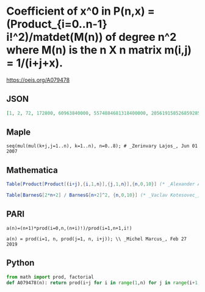 # Coefficient of x^0 in P\(n,x\) \= \(Product\_\{i\=0\.\.n\-1\} i\!^2\)/matdet\(M\(n\)\) of degree n^2 where M\(n\) is the n X n matrix m\(i,j\) \= 1/\(i\+j\+x\)\.
https://oeis.org/A079478
## JSON
```JSON
[1, 2, 72, 172800, 60963840000, 5574884681318400000, 205619158526859285626880000000, 4394314874750658447092552646524928000000000, 73955304765761130113502867875624106401967636480000000000000]
```
## Maple
```Maple
seq(mul(mul(k+j,j=1..n), k=1..n), n=0..8); # _Zerinvary Lajos_, Jun 01 2007
```
## Mathematica
```Mathematica
Table[Product[Product[(i+j),{i,1,n}],{j,1,n}],{n,0,10}] (* _Alexander Adamchuk_, Apr 12 2006 *)
```
```Mathematica
Table[BarnesG[2*n+2] / BarnesG[n+2]^2, {n,0,10}] (* _Vaclav Kotesovec_, Feb 28 2019 *)
```
## PARI
```PARI
a(n)=(n+1)*prod(i=0,n,(n+i)!)/prod(i=1,n+1,i!)
```
```PARI
a(n) = prod(i=1, n, prod(j=1, n, i+j)); \\ _Michel Marcus_, Feb 27 2019
```
## Python
```Python
from math import prod, factorial
def A079478(n): return prod(i+j for i in range(1,n) for j in range(i+1,n+1))**2*factorial(n)<<n # _Chai Wah Wu_, Nov 26 2023
```
